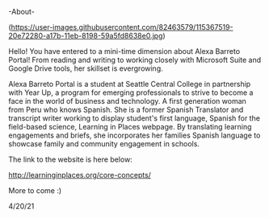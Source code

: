 -About-

(https://user-images.githubusercontent.com/82463579/115367519-20e72280-a17b-11eb-8198-59a5fd8638e0.jpg)

Hello! You have entered to a mini-time dimension about Alexa Barreto Portal! From reading and writing to working closely with Microsoft Suite and Google Drive tools, her skillset is evergrowing.

Alexa Barreto Portal is a student at Seattle Central College in partnership with Year Up, a program for emerging professionals to strive to become a face in the world of business and technology. A first generation woman from Peru who knows Spanish. She is a former Spanish Translator and transcript writer working to display student's first language, Spanish for the field-based science, Learning in Places webpage. By translating learning engagements and briefs, she incorporates her families Spanish language to showcase family and community engagement in schools.

The link to the website is here below:

http://learninginplaces.org/core-concepts/

More to come :)

4/20/21

